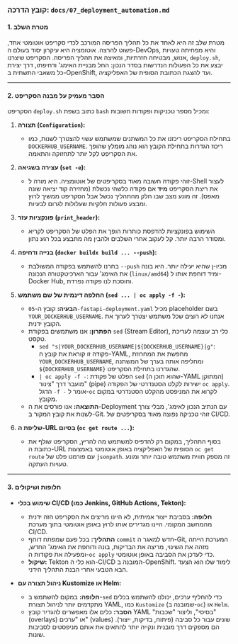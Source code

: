 ### **קובץ הדרכה: `docs/07_deployment_automation.md`**

#### **1. מטרת השלב**

מטרת שלב זה היא לאחד את כל תהליך הפריסה המורכב לכדי סקריפט אוטומטי אחד, פשוט להרצה. אוטומציה היא עיקרון יסוד בעולם ה-DevOps, והיא מפחיתה טעויות אנוש, מבטיחה חזרתיות, ומאיצה את תהליך הפריסה. הסקריפט שיצרנו, `deploy.sh`, יבצע את כל הפעולות הנדרשות בסדר הנכון: החל מבניית האימג' ודחיפתו, דרך יצירת כל משאבי התשתית ב-OpenShift, ועד להצגת הכתובת הסופית של האפליקציה.

---

#### **2. הסבר מעמיק על מבנה הסקריפט**

הסקריפט `deploy.sh` כתוב בשפת `bash` ומכיל מספר טכניקות ופקודות חשובות:

1.  **תצורה (`Configuration`):**
    *   בתחילת הסקריפט ריכזנו את כל המשתנים שמשתמש עשוי להצטרך לשנות, כמו `DOCKERHUB_USERNAME`. ריכוז הגדרות בתחילת הקובץ הוא נוהג מומלץ שהופך את הסקריפט לקל יותר לתחזוקה והתאמה.

2.  **עצירה בשגיאה (`set -e`):**
    *   זוהי פקודה חשובה מאוד בסקריפטים של אוטומציה. היא מורה ל-Shell לעצור את ריצת הסקריפט **מיד** אם פקודה כלשהי נכשלת (מחזירה קוד יציאה שונה מאפס). זה מונע מצב שבו חלק מהתהליך נכשל אבל הסקריפט ממשיך לרוץ ומבצע פעולות חלקיות שעלולות לגרום לבעיות.

3.  **פונקציות עזר (`print_header`):**
    *   השימוש בפונקציות להדפסת כותרות הופך את הפלט של הסקריפט לקריא ומסודר הרבה יותר. קל לעקוב אחרי השלבים ולהבין מה מתבצע בכל רגע נתון.

4.  **בנייה ודחיפה (`docker buildx build ... --push`):**
    *   בחרנו להשתמש בפקודה המשולבת `--push` מכיו-ן שהיא יעילה יותר. היא בונה את האימג' עבור הארכיטקטורה הנכונה (`linux/amd64`) ומיד דוחפת אותו ל-Docker Hub, וחוסכת לנו פקודה נפרדת.

5.  **החלפה דינמית של שם משתמש (`sed ... | oc apply -f -`):**
    *   **הבעיה:** קובץ ה-`05-fastapi-deployment.yaml` מכיל placeholder בשם `YOUR_DOCKERHUB_USERNAME`. אנחנו לא רוצים שכל משתמש יצטרך לערוך את הקובץ ידנית.
    *   **הפתרון:** אנו משתמשים בפקודת `sed` (Stream Editor), כלי רב עוצמה לעריכת טקסט.
        *   `sed "s|YOUR_DOCKERHUB_USERNAME|${DOCKERHUB_USERNAME}|g"`: פקודה זו קוראת את קובץ ה-YAML, מחפשת את המחרוזת `YOUR_DOCKERHUB_USERNAME`, ומחליפה אותה בערך של המשתנה `${DOCKERHUB_USERNAME}` שהגדרנו בתחילת הסקריפט.
        *   `| oc apply -f -`: הפלט של פקודת `sed` (שהוא תוכן ה-YAML המתוקן) מועבר דרך "צינור" (pipe) ישירות לקלט הסטנדרטי של הפקודה `oc apply`. הדגל `-f -` אומר ל-`oc` לקרוא את המניפסט מהקלט הסטנדרטי במקום מקובץ.
    *   **התוצאה:** אנו פורסים את ה-Deployment עם הנתיב הנכון לאימג', מבלי צורך לשנות את קובץ המקור ב-Git. זוהי טכניקה נפוצה מאוד בסקריפטים של CI/CD.

6.  **שליפת ה-URL בסיום (`oc get route ...`):**
    *   בסוף התהליך, במקום רק להדפיס למשתמש מה להריץ, הסקריפט שולף את כתובת ה-URL הסופית של האפליקציה באופן אוטומטי באמצעות `oc get route` עם פורמט פלט של `jsonpath`. זה מספק חווית משתמש טובה יותר ומונע טעויות העתקה.

---

#### **3. חלופות ושיקולים**

*   **שימוש בכלי CI/CD (כמו Jenkins, GitHub Actions, Tekton):**
    *   **חלופה:** בסביבת ייצור אמיתית, לא היינו מריצים את הסקריפט הזה ידנית מהמחשב המקומי. היינו מגדירים אותו לרוץ באופן אוטומטי בתוך מערכת CI/CD.
    *   **התהליך:** בכל פעם שמפתח דוחף `commit` חדש למאגר ה-Git, המערכת הייתה מזהה את השינוי, מריצה את הבדיקות, בונה ודוחפת את האימג' החדש, ומפעילה את פקודות ה-`oc apply` כדי לעדכן את הסביבה באופן אוטומטי.
    *   **שיקול:** Tekton הוא כלי ה-CI/CD המובנה ב-OpenShift. לימוד שלו הוא הצעד הבא הטבעי אחרי הבנת התהליך הידני.

*   **ניהול תצורה עם Kustomize או Helm:**
    *   **חלופה:** במקום להשתמש ב-`sed` כדי להחליף ערכים, יכולנו להשתמש בכלים מתקדמים יותר לניהול תצורת YAML, כמו `Kustomize` (שמובנה ב-`oc`) או `Helm`.
    *   **הסבר:** כלים אלו מאפשרים להגדיר קובץ YAML "בסיסי", וליצור "שכבות" (overlays) או "ערכים" (values) שונים עבור כל סביבה (פיתוח, בדיקות, ייצור). הם מספקים דרך מובנית ונקייה יותר להתאים את אותם מניפסטים לסביבות שונות.
